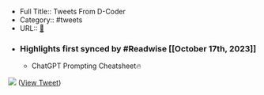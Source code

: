 - Full Title:: Tweets From D-Coder
- Category:: #tweets
- URL:: [🔗](https://twitter.com/Damn_coder)
- ### Highlights first synced by #Readwise [[October 17th, 2023]]
    - ChatGPT Prompting Cheatsheet🔥 

![](https://pbs.twimg.com/media/F8kyrpEWoAANHAr.jpg) ([View Tweet](https://twitter.com/Damn_coder/status/1713956871089078712))
